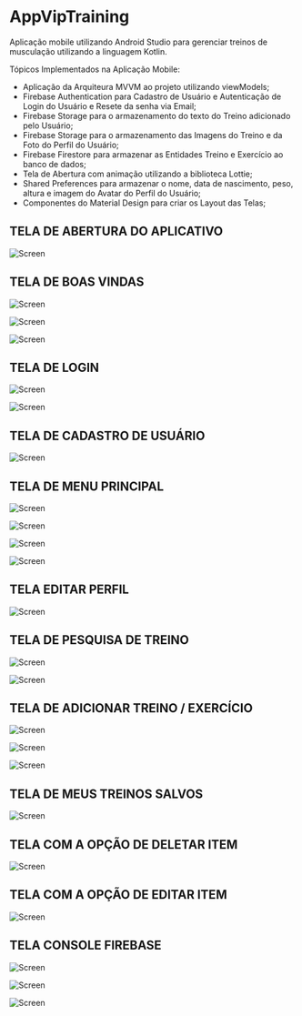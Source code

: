 # AppVipTraining
Aplicação mobile utilizando Android Studio para gerenciar treinos de musculação utilizando a linguagem Kotlin.

Tópicos Implementados na Aplicação Mobile:
- Aplicação da Arquiteura MVVM ao projeto utilizando viewModels;
- Firebase Authentication para Cadastro de Usuário e Autenticação de Login do Usuário e Resete da senha via Email;
- Firebase Storage para o armazenamento do texto do Treino adicionado pelo Usuário;
- Firebase Storage para o armazenamento das Imagens do Treino e da Foto do Perfil do Usuário;
- Firebase Firestore para armazenar as Entidades Treino e Exercício ao banco de dados;
- Tela de Abertura com animação utilizando a biblioteca Lottie;
- Shared Preferences para armazenar o nome, data de nascimento, peso, altura e imagem do Avatar do Perfil do Usuário; 
- Componentes do Material Design para criar os Layout das Telas;


## TELA DE ABERTURA DO APLICATIVO

![Screen](screen/img00.jpg)

## TELA DE BOAS VINDAS

![Screen](screen/img01.jpg)

![Screen](screen/img02.jpg)

![Screen](screen/img03.jpg)

## TELA DE LOGIN

![Screen](screen/img04.jpg)

![Screen](screen/img05.jpg)

## TELA DE CADASTRO DE USUÁRIO

![Screen](screen/img06.jpg)

## TELA DE MENU PRINCIPAL

![Screen](screen/img07.jpg)

![Screen](screen/img08.jpg)

![Screen](screen/img09.jpg)

![Screen](screen/img10.jpg)

## TELA EDITAR PERFIL

![Screen](screen/img11.jpg)

## TELA DE PESQUISA DE TREINO

![Screen](screen/img12.jpg)

![Screen](screen/img13.jpg)

## TELA DE ADICIONAR TREINO / EXERCÍCIO

![Screen](screen/img14.jpg)

![Screen](screen/img15.jpg)

![Screen](screen/img16.jpg)

## TELA DE MEUS TREINOS SALVOS

![Screen](screen/img17.jpg)

## TELA COM A OPÇÃO DE DELETAR ITEM

![Screen](screen/img18.jpg)

## TELA COM A OPÇÃO DE EDITAR ITEM

![Screen](screen/img19.jpg)

## TELA CONSOLE FIREBASE

![Screen](screen/img20.PNG)

![Screen](screen/img21.PNG)

![Screen](screen/img22.PNG)